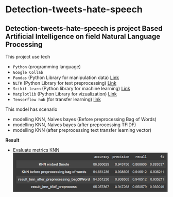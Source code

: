 # Detection-tweets-hate-speech
## Detection-tweets-hate-speech is project Based Artificial Intelligence on field Natural Language Processing

This project use tech 
* `Python` (programming language) 
* `Google Collab`
* `Pandas`  (Python Library for manipulation data) [Link](https://pandas.pydata.org/pandas-docs/stable/index.html)
* `NLTK` (Python Library for text preprocessing) [Link](https://www.nltk.org/)
* `Scikit-learn` (Python library for machine learning) [Link](https://scikit-learn.org/)
* `Matplotlib` (Python Library for vizualization) [Link](https://matplotlib.org/)
* `Tensorflow hub` (for transfer learning) [link](https://tfhub.dev/google/universal-sentence-encoder/4)

 This model has scenario 
 * modelling KNN, Naives bayes (Before preprocessing Bag of Words)
 * modelling KNN, Naives bayes (after preprocessing TFIDF)
 * modelling KNN (after preprocessing text transfer learning vector)

**Result** <br>
  * Evaluate metrics KNN <br>
  ![Evaluate metrics](/assets/summary.PNG)
